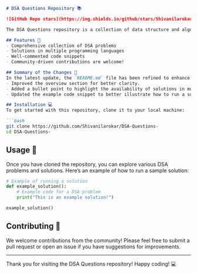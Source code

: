 ```markdown
# DSA Questions Repository 📚

![GitHub Repo stars](https://img.shields.io/github/stars/Shivanilarokar/DSA-Questions-?style=social) ![GitHub forks](https://img.shields.io/github/forks/Shivanilarokar/DSA-Questions-?style=social)

The DSA Questions repository is a collection of data structure and algorithm problems designed to help developers improve their coding skills and problem-solving abilities.

## Features 🎉
- Comprehensive collection of DSA problems
- Solutions in multiple programming languages
- Well-commented code snippets
- Community-driven contributions are welcome!

## Summary of the Changes 🔄
In the latest update, the `README.md` file has been refined to enhance clarity and improve user engagement. The following changes were made:
- Improved the overview section for better clarity.
- Added a bullet point to highlight the availability of solutions in multiple programming languages.
- Updated the example code snippet to better illustrate how to run a solution.

## Installation 💻
To get started with this repository, clone it to your local machine:

```bash
git clone https://github.com/Shivanilarokar/DSA-Questions-
cd DSA-Questions-
```

## Usage 🚀
Once you have cloned the repository, you can explore various DSA problems and solutions. Here’s an example of how to run a sample solution:

```python
# Example of running a solution
def example_solution():
    # Example code for a DSA problem
    print("This is an example solution!")

example_solution()
```

## Contributing 🤝
We welcome contributions from the community! Please feel free to submit a pull request or open an issue if you have suggestions for improvements.

---

Thank you for visiting the DSA Questions repository! Happy coding! 💻
```